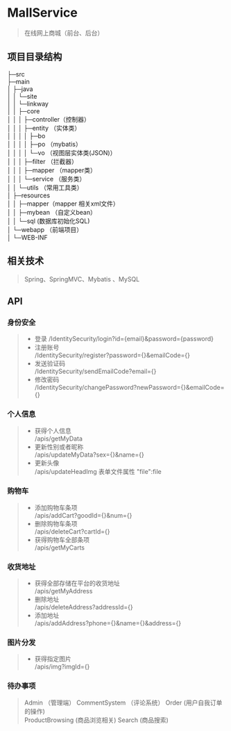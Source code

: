 # MallService
> 在线网上商城（前台、后台） 

## 项目目录结构  
├─src  
  ├─main  
  │  ├─java  
  │  │  └─site  
  │  │      └─linkway  
  │  │          ├─core  
  │  │          │  ├─controller（控制器）  
  │  │          │  ├─entity  （实体类）  
  │  │          │  │  ├─bo    
  │  │          │  │  ├─po  （mybatis）    
  │  │          │  │  └─vo  （视图层实体类(JSON)）  
  │  │          │  ├─filter  （拦截器）  
  │  │          │  ├─mapper  （mapper类）  
  │  │          │  └─service （服务类）  
  │  │          └─utils  （常用工具类）  
  │  ├─resources  
  │  │  ├─mapper（mapper 相关xml文件）  
  │  │  ├─mybean  （自定义bean）    
  │  │  └─sql   (数据库初始化SQL)   
  │  └─webapp  （前端项目）  
  │      └─WEB-INF  


## 相关技术  
> Spring、SpringMVC、Mybatis 、MySQL  
## API  
### 身份安全
> * 登录
> /IdentitySecurity/login?id={email}&password={password}  
> * 注册账号  
> /IdentitySecurity/register?password={}&emailCode={}  
> * 发送验证码  
> /IdentitySecurity/sendEmailCode?email={}  
> * 修改密码  
> /IdentitySecurity/changePassword?newPassword={}&emailCode={}  

### 个人信息  
> * 获得个人信息  
> /apis/getMyData  
> * 更新性别或者昵称  
> /apis/updateMyData?sex={}&name={}  
> * 更新头像  
> /apis/updateHeadImg    表单文件属性 "file":file  

### 购物车
> * 添加购物车条项  
>  /apis/addCart?goodId={}&num={}  
> * 删除购物车条项  
>  /apis/deleteCart?cartId={}  
> * 获得购物车全部条项  
>  /apis/getMyCarts  

### 收货地址  
> * 获得全部存储在平台的收货地址  
>  /apis/getMyAddress  
> * 删除地址  
>  /apis/deleteAddress?addressId={}  
> * 添加地址  
>  /apis/addAddress?phone={}&name={}&address={}  

### 图片分发  
> * 获得指定图片  
> /apis/img?imgId={}  


### 待办事项
> Admin  （管理端）
> CommentSystem   （评论系统）
> Order  (用户自我订单的操作)   
> ProductBrowsing   (商品浏览相关)
> Search (商品搜索)
 

